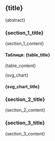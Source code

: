 <div class="title-container">
    <h2 class="title">{title}</h2>
    <p class="abstract">{abstract}</p>
</div>
<div class="section-container">
    <h3 class="section-title">{section_1_title}</h3>
    <p class="section-content">{section_1_content}</p>
</div>
<div class="table-container">
    <h4 class="table-title">Таблиця: {table_title}</h4>
    <p class="section-content">{table_content}</p>
</div>
<div class="chart-container">
    <span class="svg-chart">{svg_chart}</span>
    <h4 class="svg-chart-title">{svg_chart_title}</h4>
</div>
<div class="section-container">
    <h3 class="section-title">{section_2_title}</h3>
    <p class="section-content">{section_2_content}</p>
</div>
<div class="section-container">
    <h3 class="section-title">{section_3_title}</h3>
    <p class="section-content">{section_3_content}</p>
</div>

